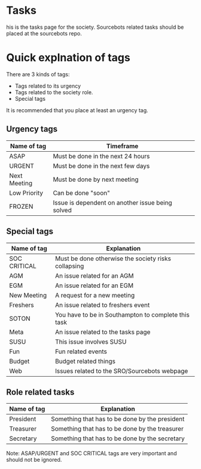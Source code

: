 # Tasks
his is the tasks page for the society. Sourcebots related tasks should be placed at the sourcebots repo. 

# Quick explnation of tags
There are 3 kinds of tags:
- Tags related to its urgency 
- Tags related to the society role. 
- Special tags

It is recommended that you place at least an urgency tag.

## Urgency tags

| Name of tag | Timeframe |
| ----------- | ----------- |
| ASAP | Must be done in the next 24 hours | 
| URGENT  | Must be done in the next few days |
| Next Meeting | Must be done by next meeting |
| Low Priority | Can be done "soon" |
| FROZEN | Issue is dependent on another issue being solved |

## Special tags

| Name of tag | Explanation |
| ----------- | ----------- |
| SOC CRITICAL | Must be done otherwise the society risks collapsing |
| AGM | An issue related for an AGM |
| EGM | An issue related for an EGM |
| New Meeting  | A request for a new meeting |
| Freshers | An issue related to freshers event |
| SOTON  | You have to be in Southampton to complete this task |
| Meta  | An issue related to the tasks page |
| SUSU  | This issue involves SUSU |
| Fun | Fun related events |
| Budget | Budget related things |
| Web | Issues related to the SRO/Sourcebots webpage |

## Role related tasks
| Name of tag | Explanation |
| ----------- | ----------- |
| President  | Something that has to be done by the president |
| Treasurer | Something that has to be done by the treasurer |
| Secretary | Something that has to be done by the secretary |

Note: ASAP/URGENT and SOC CRITICAL tags are very important and should not be ignored. 

